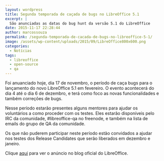 ```yaml
---
layout: wordpress
title: Segunda temporada de caçada de bugs no LibreOffice 5.1
excerpt: |
  São anunciadas as datas do bug hunt da versão 5.1 do LibreOffice
date: 2015-11-17 22:28:44
author: marcossouza
permalink: /segunda-temporada-de-cacada-de-bugs-no-libreoffice-5-1/
image: /assets/wp-content/uploads/2015/09/LibreOffice800x600.png
categories:
  - Notícias
tags:
  - libreoffice
  - open-source
  - qa
---
```


Foi anuanciado hoje, dia 17 de novembro, o período de caça bugs para o lançamento do novo LibreOffice 5.1 em fevereiro. O evento acontecerá do dia 4 até o dia 6 de dezembro, e terá como foco as novas funcionalidades e também correções de bugs.

Nesse período estarão presentes alguns mentores para ajudar os voluntários a como proceder com os testes. Eles estarão disponíveis pelo IRC da comunidade, #libreoffice-qa no freenode, e também na lista de emails do grupo de QA da comunidade.

Os que não puderem participar neste período estão convidados a ajudar nos testes dos Release Candidates que serão liberados em dezembro e janeiro.

Clique <a href="https://blog.documentfoundation.org/blog/2015/11/17/second-bug-hunting-session-for-libreoffice-5-1/" target="_blank">aqui</a> para ver o anúncio no blog oficial do LibreOffice.